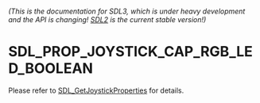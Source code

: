 ###### (This is the documentation for SDL3, which is under heavy development and the API is changing! [SDL2](https://wiki.libsdl.org/SDL2/) is the current stable version!)
# SDL_PROP_JOYSTICK_CAP_RGB_LED_BOOLEAN

Please refer to [SDL_GetJoystickProperties](SDL_GetJoystickProperties) for details.


